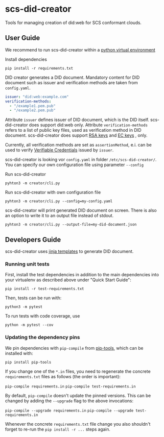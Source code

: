 # scs-did-creator

Tools for managing creation of did:web for SCS conformant clouds.

## User Guide

We recommend to run scs-did-creator within a [python virtual environment](https://docs.python.org/3/library/venv.html)

Install dependencies

`pip install -r requirements.txt`

DID creator generates a DID document. Mandatory content for DID document such as issuer and verification methods are taken from `config.yaml`.

```yaml
issuer: "did:web:example.com"
verification-methods:
  - "/example1.pem.pub"
  - "/example2.pem.pub"
```

Attribute `issuer` defines issuer of DID document, which is the DID itself. scs-did-creator does support did:web only.
Attribute `verification-methods` refers to a list of public key files, used as verification method in DID document. scs-did-creator does support [RSA keys](https://en.wikipedia.org/wiki/RSA_(cryptosystem)) and [EC keys](https://en.wikipedia.org/wiki/Elliptic-curve_cryptography) , only.

Currently, all verification methods are set as `assertionMethod`, e.i. can be used to verify [Verifiable Credentials](https://www.w3.org/TR/vc-data-model-2.0/) issued by `issuer`.

scs-did-creator is looking vor `config.yaml` in folder `/etc/scs-did-creator/`. You can specify our own configuration file using parameter `--config`

Run scs-did-creator

`pyhton3 -m creator/cli.py`

Run scs-did-creator with own configuration file

`pyhton3 -m creator/cli.py --config=my-config.yaml`

scs-did-creator will print generated DID document on screen. There is also an option to write it to an output file instead of stdout.

`pyhton3 -m creator/cli.py --output-file=my-did-document.json`

## Developers Guide

scs-did-creator uses [jinja templates](https://jinja.palletsprojects.com/en/3.1.x/) to generate DID document.

### Running unit tests

First, install the test dependencies in addition to the main dependencies into your virtualenv as described above under "Quick Start Guide":

`pip install -r test-requirements.txt`

Then, tests can be run with:

`python3 -m pytest`

To run tests with code coverage, use

`python -m pytest --cov`

### Updating the dependency pins

We pin dependencies with `pip-compile` from [pip-tools](https://pypi.org/project/pip-tools/), which can be installed with:

`pip install pip-tools`

If you change one of the `*.in` files, you need to regenerate the concrete `requirements.txt` files as follows (the order is important):

`pip-compile requirements.in`
`pip-compile test-requirements.in`

By default, `pip-compile` doesn't update the pinned versions. This can be changed by adding the `--upgrade` flag to the above invocations:

`pip-compile --upgrade requirements.in`
`pip-compile --upgrade test-requirements.in`

Whenever the concrete `requirements.txt` file change you also shouldn't forget to re-run the `pip install -r ...` steps again.
